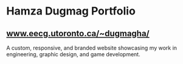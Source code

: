# Hamza Dugmag Portfolio
## www.eecg.utoronto.ca/~dugmagha/

A custom, responsive, and branded website showcasing my work in engineering, graphic design, and game development.
